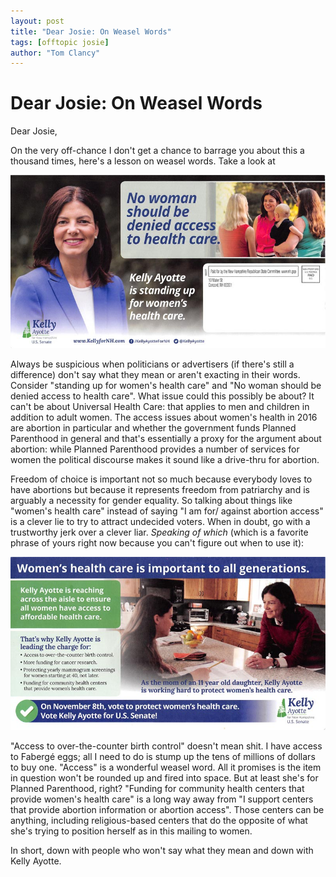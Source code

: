 ```yaml
---
layout: post
title: "Dear Josie: On Weasel Words"
tags: [offtopic josie]
author: "Tom Clancy"
---
```


# Dear Josie: On Weasel Words

Dear Josie,

On the very off-chance I don't get a chance to barrage you about this a thousand times, here's a lesson on weasel words. Take a look at 

![Mailer front](/assets/legacy/kelly-front.jpg)

Always be suspicious when politicians or advertisers (if there's still a difference) don't say what they mean or aren't exacting in their words. Consider "standing up for women's health care" and "No woman should be denied access to health care". What issue could this possibly be about? It can't be about Universal Health Care: that applies to men and children in addition to adult women. The access issues about women's health in 2016 are abortion in particular and whether the government funds Planned Parenthood in general and that's essentially a proxy for the argument about abortion: while Planned Parenthood provides a number of services for women the political discourse makes it sound like a drive-thru for abortion. 

Freedom of choice is important not so much because everybody loves to have abortions but because it represents freedom from patriarchy and is arguably a necessity for gender equality. So talking about things like "women's health care" instead of saying "I am for/ against abortion access" is a clever lie to try to attract undecided voters. When in doubt, go with a trustworthy jerk over a clever liar. *Speaking of which* (which is a favorite phrase of yours right now because you can't figure out when to use it):

![Mailer back](/assets/legacy/kelly-back.jpg)

"Access to over-the-counter birth control" doesn't mean shit. I have access to Fabergé eggs; all I need to do is stump up the tens of millions of dollars to buy one. "Access" is a wonderful weasel word. All it promises is the item in question won't be rounded up and fired into space. But at least she's for Planned Parenthood, right? "Funding for community health centers that provide women's health care" is a long way away from "I support centers that provide abortion information or abortion access". Those centers can be anything, including religious-based centers that do the opposite of what she's trying to position herself as in this mailing to women.

In short, down with people who won't say what they mean and down with Kelly Ayotte.
